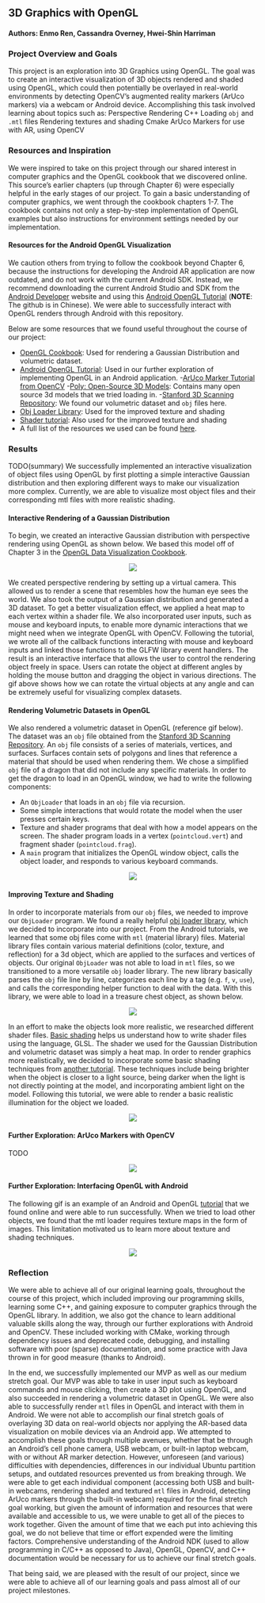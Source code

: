 ## 3D Graphics with OpenGL
#### Authors: Enmo Ren, Cassandra Overney, Hwei-Shin Harriman

### Project Overview and Goals
This project is an exploration into 3D Graphics using OpenGL. The goal was to create an interactive visualization of 3D objects rendered and shaded using OpenGL, which could then potentially be overlayed in real-world environments by detecting OpenCV’s augmented reality markers (ArUco markers) via a webcam or Android device. Accomplishing this task involved learning about topics such as:
Perspective Rendering
C++
Loading `obj` and `.mtl` files
Rendering textures and shading
Cmake
ArUco Markers for use with AR, using OpenCV

### Resources and Inspiration
We were inspired to take on this project through our shared interest in computer graphics and the OpenGL cookbook that we discovered online. This source’s earlier chapters (up through Chapter 6) were especially helpful in the early stages of our project.
To gain a basic understanding of computer graphics, we went through the cookbook chapters 1-7. The cookbook contains not only a step-by-step implementation of OpenGL examples but also instructions for environment settings needed by our implementation.
#### Resources for the Android OpenGL Visualization
We caution others from trying to follow the cookbook beyond Chapter 6, because the instructions for developing the Android AR application are now outdated, and do not work with the current Android SDK. Instead, we recommend downloading the current Android Studio and SDK from the [Android Developer](https://developer.android.com/studio) website and using this [Android OpenGL Tutorial](https://github.com/doggycoder/AndroidOpenGLDemo) (**NOTE**: The github is in Chinese). We were able to successfully interact with OpenGL renders through Android with this repository.

Below are some resources that we found useful throughout the course of our project:
- [OpenGL Cookbook](https://www.oreilly.com/library/view/opengl-data-visualization/9781782169727/): Used for rendering a Gaussian Distribution and volumetric dataset.
- [Android OpenGL Tutorial](https://github.com/doggycoder/AndroidOpenGLDemo): Used in our further exploration of implementing OpenGL in an Android application.
-[ArUco Marker Tutorial from OpenCV](https://docs.opencv.org/3.4.2/d5/dae/tutorial_aruco_detection.html)
-[Poly: Open-Source 3D Models](https://poly.google.com/): Contains many open source 3d models that we tried loading in.
-[Stanford 3D Scanning Repository](http://graphics.stanford.edu/data/3Dscanrep/): We found our volumetric dataset and `obj` files here.
- [Obj Loader Library](https://github.com/rlk/obj): Used for the improved texture and shading
- [Shader tutorial](http://www.opengl-tutorial.org/): Also used for the improved texture and shading
- A full list of the resources we used can be found [here](resources.md).

### Results
TODO(summary)
We successfully implemented an interactive visualization of object files using OpenGL by first plotting a simple interactive Gaussian distribution and then exploring different ways to make our visualization more complex. Currently, we are able to visualize most object files and their corresponding mtl files with more realistic shading.     
#### Interactive Rendering of a Gaussian Distribution
To begin, we created an interactive Gaussian distribution with perspective rendering using OpenGL as shown below. We based this model off of Chapter 3 in the [OpenGL Data Visualization Cookbook](https://www.oreilly.com/library/view/opengl-data-visualization/9781782169727/).

<p align="center"> <img src ="https://github.com/Enmoren/SoftSys3DGraphics/blob/master/reports/tutorial3.gif"/> </p>

We created perspective rendering by setting up a virtual camera. This allowed us to render a scene that resembles how the human eye sees the world. We also took the output of a Gaussian distribution and generated a 3D dataset. To get a better visualization effect, we applied a heat map to each vertex within a shader file. We also incorporated user inputs, such as mouse and keyboard inputs, to enable more dynamic interactions that we might need when we integrate OpenGL with OpenCV. Following the tutorial, we wrote all of the callback functions interacting with mouse and keyboard inputs and linked those functions to the GLFW library event handlers.
The result is an interactive interface that allows the user to control the rendering object freely in space. Users can rotate the object at different angles by holding the mouse button and dragging the object in various directions. The gif above shows how we can rotate the virtual objects at any angle and can be extremely useful for visualizing complex datasets.

#### Rendering Volumetric Datasets in OpenGL
We also rendered a volumetric dataset in OpenGL (reference gif below). The dataset was an `obj` file obtained from the [Stanford 3D Scanning Repository](http://graphics.stanford.edu/data/3Dscanrep/). An `obj` file consists of a series of materials, vertices, and surfaces. Surfaces contain sets of polygons and lines that reference a material that should be used when rendering them. We chose a simplified `obj` file of a dragon that did not include any specific materials. In order to get the dragon to load in an OpenGL window, we had to write the following components:
-  An `ObjLoader` that loads in an `obj` file via recursion.
-  Some simple interactions that would rotate the model when the user presses certain keys.
-  Texture and shader programs that deal with how a model appears on the screen. The shader program loads in a vertex (`pointcloud.vert`) and fragment shader (`pointcloud.frag`).  
- A `main` program that initializes the OpenGL window object, calls the object loader, and responds to various keyboard commands.

<p align="center"> <img src ="https://github.com/Enmoren/SoftSys3DGraphics/blob/master/reports/dragon.gif"/> </p>

#### Improving Texture and Shading
In order to incorporate materials from our `obj` files, we needed to improve our `ObjLoader` program. We found a really helpful [obj loader library](https://github.com/rlk/obj), which we decided to incorporate into our project. From the Android tutorials, we learned that some obj files come with `mtl` (material library) files. Material library files contain various material definitions (color, texture, and reflection) for a 3d object, which are applied to the surfaces and vertices of objects. Our original `ObjLoader` was not able to load in `mtl` files, so we transitioned to a more versatile `obj` loader library. The new library basically parses the `obj` file line by line, categorizes each line by a tag (e.g. `f`, `v`, `use`), and calls the corresponding helper function to deal with the data. With this library, we were able to load in a treasure chest object, as shown below.     

<p align="center"> <img src ="https://github.com/Enmoren/SoftSys3DGraphics/blob/master/reports/chest.gif"/> </p>

In an effort to make the objects look more realistic, we researched different shader files. [Basic shading](https://learnopengl.com/Getting-started/Shaders) helps us understand how to write shader files using the language, GLSL. The shader we used for the Gaussian Distribution and volumetric dataset was simply a heat map. In order to render graphics more realistically, we decided to incorporate some basic shading techniques from [another tutorial](http://www.opengl-tutorial.org/beginners-tutorials/tutorial-8-basic-shading/). These techniques include being brighter when the object is closer to a light source, being darker when the light is not directly pointing at the model, and incorporating ambient light on the model. Following this tutorial, we were able to render a basic realistic illumination for the object we loaded.
<p align="center"> <img src ="https://github.com/Enmoren/SoftSys3DGraphics/blob/master/reports/shader.png"/> </p>

#### Further Exploration: ArUco Markers with OpenCV
TODO

<p align="center"> <img src ="https://github.com/Enmoren/SoftSys3DGraphics/blob/master/reports/marker.gif"/> </p>

#### Further Exploration: Interfacing OpenGL with Android
The following gif is an example of an Android and OpenGL [tutorial](https://github.com/doggycoder/AndroidOpenGLDemo) that we found online and were able to run successfully. When we tried to load other objects, we found that the mtl loader requires texture maps in the form of images. This limitation motivated us to learn more about texture and shading techniques.

<p align="center"> <img src ="https://github.com/Enmoren/SoftSys3DGraphics/blob/master/reports/android.gif"/> </p>

### Reflection
We were able to achieve all of our original learning goals, throughout the course of this project, which included improving our programming skills, learning some C++, and gaining exposure to computer graphics through the OpenGL library. In addition, we also got the chance to learn additional valuable skills along the way, through our further explorations with Android and OpenCV. These included working with CMake, working through dependency issues and deprecated code, debugging, and installing software with poor (sparse) documentation, and some practice with Java thrown in for good measure (thanks to Android).

In the end, we successfully implemented our MVP as well as our medium stretch goal. Our MVP was able to take in user input such as keyboard commands and mouse clicking, then create a 3D plot using OpenGL, and also succeeded in rendering a volumetric dataset in OpenGL. We were also able to successfully render `mtl` files in OpenGL and interact with them in Android.
We were not able to accomplish our final stretch goals of overlaying 3D data on real-world objects nor applying the AR-based data visualization on mobile devices via an Android app. We attempted to accomplish these goals through multiple avenues, whether that be through an Android’s cell phone camera, USB webcam, or built-in laptop webcam, with or without AR marker detection. However, unforeseen (and various) difficulties with dependencies, differences in our individual Ubuntu partition setups, and outdated resources prevented us from breaking through. We were able to get each individual component (accessing both USB and built-in webcams, rendering shaded and textured `mtl` files in Android, detecting ArUco markers through the built-in webcam) required for the final stretch goal working, but given the amount of information and resources that were available and accessible to us, we were unable to get all of the pieces to work together. Given the amount of time that we each put into achieving this goal, we do not believe that time or effort expended were the limiting factors. Comprehensive understanding of the Android NDK (used to allow programming in C/C++ as opposed to Java), OpenGL, OpenCV, and C++ documentation would be necessary for us to achieve our final stretch goals.

That being said, we are pleased with the result of our project, since we were able to achieve all of our learning goals and pass almost all of our project milestones.
